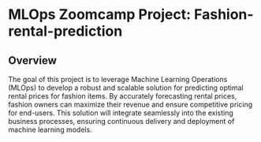 # MLOps Zoomcamp Project: Fashion-rental-prediction

## Overview
The goal of this project is to leverage Machine Learning Operations (MLOps) to develop a robust and scalable solution for predicting optimal rental prices for fashion items. By accurately forecasting rental prices, fashion owners can maximize their revenue and ensure competitive pricing for end-users. This solution will integrate seamlessly into the existing business processes, ensuring continuous delivery and deployment of machine learning models.
